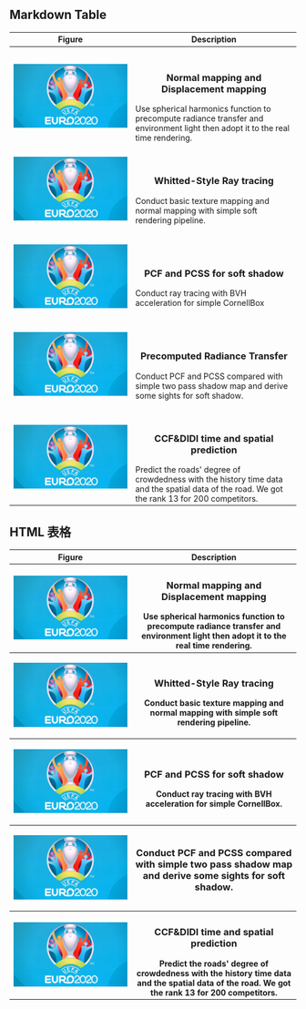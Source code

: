 ## Markdown Table
| Figure | Description |
|---|---|
| <p align="center">
<img src="./static/img/euro2020.jpg" style="max-width: 200px"></p> |<h3 style="text-align: center">Normal mapping and Displacement mapping</h3>Use spherical harmonics function to precompute radiance transfer and environment light then adopt it to the real time rendering. |
| <p align="center">
<img src="./static/img/euro2020.jpg" style="max-width: 200px"></p> |<h3 style="text-align: center">Whitted-Style Ray tracing</h3>Conduct basic texture mapping and normal mapping with simple soft rendering pipeline.  |
| <p align="center">
<img src="./static/img/euro2020.jpg" style="max-width: 200px"></p> |<h3 style="text-align: center">PCF and PCSS for soft shadow</h3>Conduct ray tracing with BVH acceleration for simple CornellBox |
| <p align="center">
<img src="./static/img/euro2020.jpg" style="max-width: 200px"></p> |<h3 style="text-align: center">Precomputed Radiance Transfer</h3>Conduct PCF and PCSS compared with simple two pass shadow map and derive some sights for soft shadow. |
| <p align="center">
<img src="./static/img/euro2020.jpg" style="max-width: 200px"></p> |<h3 style="text-align: center">CCF&DIDI time and spatial prediction</h3>Predict the roads' degree of crowdedness with the history time data and the spatial data of the road. We got the rank 13 for 200 competitors. |

## HTML 表格
<table style="width:100%; border: none;">
  <tr>
    <th>Figure</th>
    <th>Description</th>
  </tr>
  <tr>
    <th><p align="center"><img src="./static/img/euro2020.jpg" style="max-width: 200px"></p></th>
    <th><h3 style="text-align: center">Normal mapping and Displacement mapping</h3>Use spherical harmonics function to precompute radiance transfer and environment light then adopt it to the real time rendering.</th>
  </tr>
  <tr>
    <th><p align="center"><img src="./static/img/euro2020.jpg" style="max-width: 200px"></p></th>
    <th><h3 style="text-align: center">Whitted-Style Ray tracing</h3>Conduct basic texture mapping and normal mapping with simple soft rendering pipeline.</th>
  </tr>
  <tr>
    <th><p align="center"><img src="./static/img/euro2020.jpg" style="max-width: 200px"></p></th>
    <th><h3 style="text-align: center">PCF and PCSS for soft shadow</h3>Conduct ray tracing with BVH acceleration for simple CornellBox.</th>
  </tr>
  <tr>
    <th><p align="center"><img src="./static/img/euro2020.jpg" style="max-width: 200px"></p></th>
    <th><h3 style="text-align: center">Conduct PCF and PCSS compared with simple two pass shadow map and derive some sights for soft shadow.</th>
  </tr>
  <tr>
    <th><p align="center"><img src="./static/img/euro2020.jpg" style="max-width: 200px"></p></th>
    <th><h3 style="text-align: center">CCF&DIDI time and spatial prediction</h3>Predict the roads' degree of crowdedness with the history time data and the spatial data of the road. We got the rank 13 for 200 competitors. </th>
  </tr>
</table>